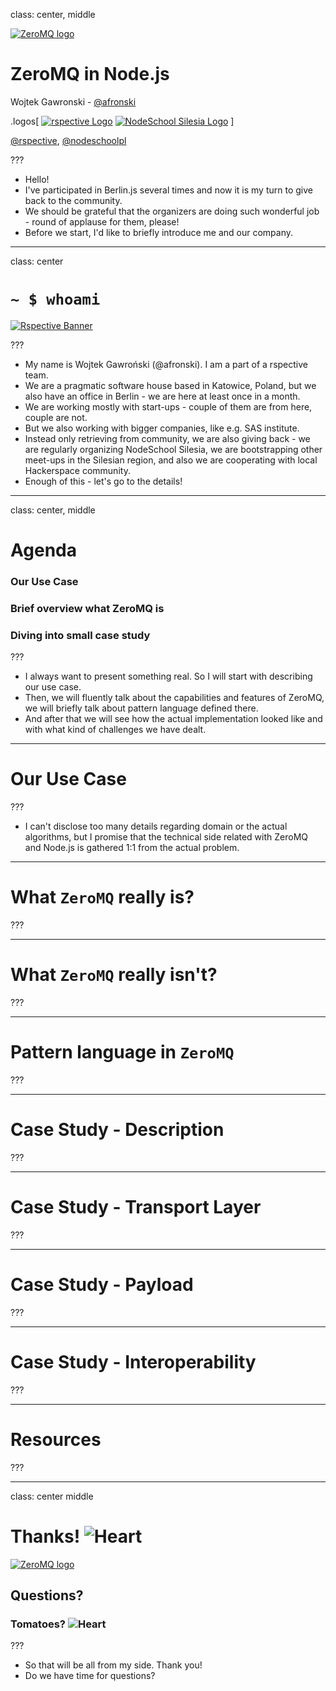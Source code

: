class: center, middle

[![ZeroMQ logo](images/zeromq.gif)](http://zeromq.org)

# ZeroMQ in Node.js

Wojtek Gawronski - [@afronski](https://twitter.com/afronski)

.logos[
[![rspective Logo](images/rspective.png)](http://blog.rspective.com)
[![NodeSchool Silesia Logo](images/nodeschool-silesia.png)](http://nodeschool.io/silesia)
]

[@rspective](https://twitter.com/rspective), [@nodeschoolpl](https://twitter.com/nodeschoolpl) 

???

- Hello!
- I've participated in Berlin.js several times and now it is my turn to give back to the community.
- We should be grateful that the organizers are doing such wonderful job - round of applause for them, please!
- Before we start, I'd like to briefly introduce me and our company.

---
class: center

# `~ $ whoami`

[![Rspective Banner](images/rspective-banner.png)](http://www.rspective.com/?utm_source=zeromq-in-nodejs&utm_medium=offline-presentations&utm_campaign=presentations)

???

- My name is Wojtek Gawroński (@afronski). I am a part of a rspective team.
- We are a pragmatic software house based in Katowice, Poland, but we also have an office in Berlin - we are here at least once in a month.
- We are working mostly with start-ups - couple of them are from here, couple are not.
- But we also working with bigger companies, like e.g. SAS institute.
- Instead only retrieving from community, we are also giving back - we are regularly organizing NodeSchool Silesia, we are bootstrapping other meet-ups in the Silesian region, and also we are cooperating with local Hackerspace community.
- Enough of this - let's go to the details!

---

class: center, middle

# Agenda

### Our Use Case
### Brief overview what ZeroMQ is
### Diving into small case study

???

- I always want to present something real. So I will start with describing our use case.
- Then, we will fluently talk about the capabilities and features of ZeroMQ, we will briefly talk about pattern language defined there.
- And after that we will see how the actual implementation looked like and with what kind of challenges we have dealt.

---

# Our Use Case

???

- I can't disclose too many details regarding domain or the actual algorithms, but I promise that the technical side related with ZeroMQ and Node.js is gathered 1:1 from the actual problem.

---

# What `ZeroMQ` really is?

???

---

# What `ZeroMQ` really isn't?

???

---

# Pattern language in `ZeroMQ`

???

---

# Case Study - Description

???

---

# Case Study - Transport Layer

???

---

# Case Study - Payload

???

---

# Case Study - Interoperability

???

---

# Resources

???

---

class: center middle

# Thanks! <img alt="Heart" src="images/heart.png" class="emoji" />

[![ZeroMQ logo](images/zeromq.gif)](http://zeromq.org)

## Questions?

###  Tomatoes? <img alt="Heart" src="images/tomato.png" class="emoji" />

???

- So that will be all from my side. Thank you!
- Do we have time for questions?
